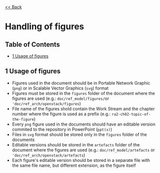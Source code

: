 [<< Back](https://cntt-n.github.io/CNTT/)
# Handling of figures

## Table of Contents

* [1 Usage of figures](#1)

<a name="1"></a>
## 1 Usage of figures

- Figures used in the document should be in Portable Network Graphic (`png`) or in Scalable Vector Graphics (`svg`) format
- Figures must be stored in the `figures` folder of the document where the figures are used (e.g.: `doc/ref_model/figures/`or `'doc/ref_arch/openstack/figures`)
- File name of the figures shold contain the Work Stream and the chapter number where the figure is used as a prefix (e.g.: `ra2-ch02-topic-of-the-figure`)
- Every `png` figure used in the documents should have an editable version commited to the repository in PowerPoint (`ppt(x)`)
- Files in `svg` format should be stored only in the `figures` folder of the documents
- Editable versions should be stored in the `artefacts` folder of the document where the figures are used (e.g.: `doc/ref_model/artefacts` or `'doc/ref_arch/openstack/artefacts`)
- Each figure's editable version should be stored in a separate file with the same file name, but different extension, as the figure itself
